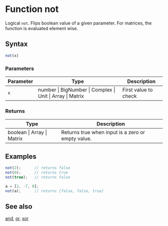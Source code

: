<!-- Note: This file is automatically generated from source code comments. Changes made in this file will be overridden. -->

# Function not

Logical `not`. Flips boolean value of a given parameter.
For matrices, the function is evaluated element wise.


## Syntax

```js
not(x)
```

### Parameters

Parameter | Type | Description
--------- | ---- | -----------
`x` | number &#124; BigNumber &#124; Complex &#124; Unit &#124; Array &#124; Matrix | First value to check

### Returns

Type | Description
---- | -----------
boolean &#124; Array &#124; Matrix |  Returns true when input is a zero or empty value.


## Examples

```js
not(2);      // returns false
not(0);      // returns true
not(true);   // returns false

a = [2, -7, 0];
not(a);      // returns [false, false, true]
```


## See also

[and](and.md),
[or](or.md),
[xor](xor.md)
